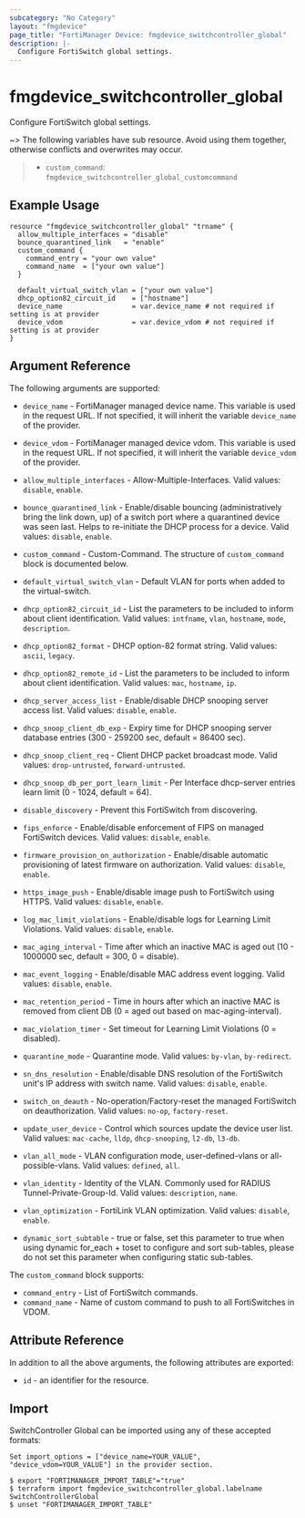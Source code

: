 ```yaml
---
subcategory: "No Category"
layout: "fmgdevice"
page_title: "FortiManager Device: fmgdevice_switchcontroller_global"
description: |-
  Configure FortiSwitch global settings.
---
```


# fmgdevice_switchcontroller_global
Configure FortiSwitch global settings.

~> The following variables have sub resource. Avoid using them together, otherwise conflicts and overwrites may occur.
>- `custom_command`: `fmgdevice_switchcontroller_global_customcommand`



## Example Usage

```hcl
resource "fmgdevice_switchcontroller_global" "trname" {
  allow_multiple_interfaces = "disable"
  bounce_quarantined_link   = "enable"
  custom_command {
    command_entry = "your own value"
    command_name  = ["your own value"]
  }

  default_virtual_switch_vlan = ["your own value"]
  dhcp_option82_circuit_id    = ["hostname"]
  device_name                 = var.device_name # not required if setting is at provider
  device_vdom                 = var.device_vdom # not required if setting is at provider
}
```

## Argument Reference


The following arguments are supported:

* `device_name` - FortiManager managed device name. This variable is used in the request URL. If not specified, it will inherit the variable `device_name` of the provider.
* `device_vdom` - FortiManager managed device vdom. This variable is used in the request URL. If not specified, it will inherit the variable `device_vdom` of the provider.

* `allow_multiple_interfaces` - Allow-Multiple-Interfaces. Valid values: `disable`, `enable`.

* `bounce_quarantined_link` - Enable/disable bouncing (administratively bring the link down, up) of a switch port where a quarantined device was seen last. Helps to re-initiate the DHCP process for a device. Valid values: `disable`, `enable`.

* `custom_command` - Custom-Command. The structure of `custom_command` block is documented below.
* `default_virtual_switch_vlan` - Default VLAN for ports when added to the virtual-switch.
* `dhcp_option82_circuit_id` - List the parameters to be included to inform about client identification. Valid values: `intfname`, `vlan`, `hostname`, `mode`, `description`.

* `dhcp_option82_format` - DHCP option-82 format string. Valid values: `ascii`, `legacy`.

* `dhcp_option82_remote_id` - List the parameters to be included to inform about client identification. Valid values: `mac`, `hostname`, `ip`.

* `dhcp_server_access_list` - Enable/disable DHCP snooping server access list. Valid values: `disable`, `enable`.

* `dhcp_snoop_client_db_exp` - Expiry time for DHCP snooping server database entries (300 - 259200 sec, default = 86400 sec).
* `dhcp_snoop_client_req` - Client DHCP packet broadcast mode. Valid values: `drop-untrusted`, `forward-untrusted`.

* `dhcp_snoop_db_per_port_learn_limit` - Per Interface dhcp-server entries learn limit (0 - 1024, default = 64).
* `disable_discovery` - Prevent this FortiSwitch from discovering.
* `fips_enforce` - Enable/disable enforcement of FIPS on managed FortiSwitch devices. Valid values: `disable`, `enable`.

* `firmware_provision_on_authorization` - Enable/disable automatic provisioning of latest firmware on authorization. Valid values: `disable`, `enable`.

* `https_image_push` - Enable/disable image push to FortiSwitch using HTTPS. Valid values: `disable`, `enable`.

* `log_mac_limit_violations` - Enable/disable logs for Learning Limit Violations. Valid values: `disable`, `enable`.

* `mac_aging_interval` - Time after which an inactive MAC is aged out (10 - 1000000 sec, default = 300, 0 = disable).
* `mac_event_logging` - Enable/disable MAC address event logging. Valid values: `disable`, `enable`.

* `mac_retention_period` - Time in hours after which an inactive MAC is removed from client DB (0 = aged out based on mac-aging-interval).
* `mac_violation_timer` - Set timeout for Learning Limit Violations (0 = disabled).
* `quarantine_mode` - Quarantine mode. Valid values: `by-vlan`, `by-redirect`.

* `sn_dns_resolution` - Enable/disable DNS resolution of the FortiSwitch unit's IP address with switch name. Valid values: `disable`, `enable`.

* `switch_on_deauth` - No-operation/Factory-reset the managed FortiSwitch on deauthorization. Valid values: `no-op`, `factory-reset`.

* `update_user_device` - Control which sources update the device user list. Valid values: `mac-cache`, `lldp`, `dhcp-snooping`, `l2-db`, `l3-db`.

* `vlan_all_mode` - VLAN configuration mode, user-defined-vlans or all-possible-vlans. Valid values: `defined`, `all`.

* `vlan_identity` - Identity of the VLAN. Commonly used for RADIUS Tunnel-Private-Group-Id. Valid values: `description`, `name`.

* `vlan_optimization` - FortiLink VLAN optimization. Valid values: `disable`, `enable`.

* `dynamic_sort_subtable` - true or false, set this parameter to true when using dynamic for_each + toset to configure and sort sub-tables, please do not set this parameter when configuring static sub-tables.

The `custom_command` block supports:

* `command_entry` - List of FortiSwitch commands.
* `command_name` - Name of custom command to push to all FortiSwitches in VDOM.


## Attribute Reference

In addition to all the above arguments, the following attributes are exported:
* `id` - an identifier for the resource.

## Import

SwitchController Global can be imported using any of these accepted formats:
```
Set import_options = ["device_name=YOUR_VALUE", "device_vdom=YOUR_VALUE"] in the provider section.

$ export "FORTIMANAGER_IMPORT_TABLE"="true"
$ terraform import fmgdevice_switchcontroller_global.labelname SwitchControllerGlobal
$ unset "FORTIMANAGER_IMPORT_TABLE"
```

